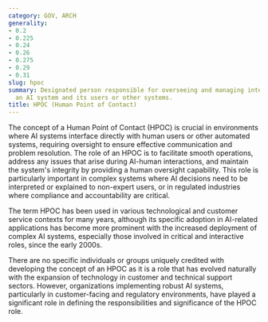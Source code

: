 ```yaml
---
category: GOV, ARCH
generality:
- 0.2
- 0.225
- 0.24
- 0.26
- 0.275
- 0.29
- 0.31
slug: hpoc
summary: Designated person responsible for overseeing and managing interactions between
  an AI system and its users or other systems.
title: HPOC (Human Point of Contact)
---
```


The concept of a Human Point of Contact (HPOC) is crucial in environments where AI systems interface directly with human users or other automated systems, requiring oversight to ensure effective communication and problem resolution. The role of an HPOC is to facilitate smooth operations, address any issues that arise during AI-human interactions, and maintain the system's integrity by providing a human oversight capability. This role is particularly important in complex systems where AI decisions need to be interpreted or explained to non-expert users, or in regulated industries where compliance and accountability are critical.

The term HPOC has been used in various technological and customer service contexts for many years, although its specific adoption in AI-related applications has become more prominent with the increased deployment of complex AI systems, especially those involved in critical and interactive roles, since the early 2000s.

There are no specific individuals or groups uniquely credited with developing the concept of an HPOC as it is a role that has evolved naturally with the expansion of technology in customer and technical support sectors. However, organizations implementing robust AI systems, particularly in customer-facing and regulatory environments, have played a significant role in defining the responsibilities and significance of the HPOC role.